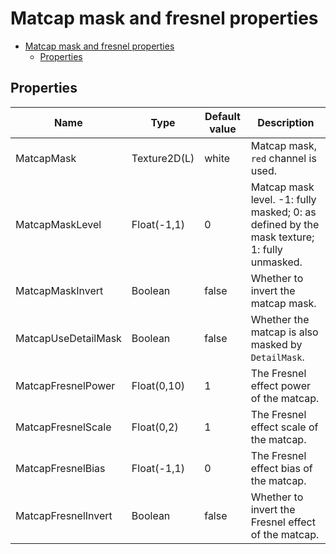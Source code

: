 # Matcap mask and fresnel properties

- [Matcap mask and fresnel properties](#matcap-mask-and-fresnel-properties)
  - [Properties](#properties)

## Properties
| Name                | Type         | Default value | Description                                                                                |
| ------------------- | ------------ | ------------- | ------------------------------------------------------------------------------------------ |
| MatcapMask          | Texture2D(L) | white         | Matcap mask, `red` channel is used.                                                        |
| MatcapMaskLevel     | Float(-1,1)  | 0             | Matcap mask level. -1: fully masked; 0: as defined by the mask texture; 1: fully unmasked. |
| MatcapMaskInvert    | Boolean      | false         | Whether to invert the matcap mask.                                                         |
| MatcapUseDetailMask | Boolean      | false         | Whether the matcap is also masked by `DetailMask`.                                         |
| MatcapFresnelPower  | Float(0,10)  | 1             | The Fresnel effect power of the matcap.                                                    |
| MatcapFresnelScale  | Float(0,2)   | 1             | The Fresnel effect scale of the matcap.                                                    |
| MatcapFresnelBias   | Float(-1,1)  | 0             | The Fresnel effect bias of the matcap.                                                     |
| MatcapFresnelInvert | Boolean      | false         | Whether to invert the Fresnel effect of the matcap.                                        |